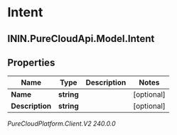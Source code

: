 # Intent

## ININ.PureCloudApi.Model.Intent

## Properties

|Name | Type | Description | Notes|
|------------ | ------------- | ------------- | -------------|
| **Name** | **string** |  | [optional] |
| **Description** | **string** |  | [optional] |



_PureCloudPlatform.Client.V2 240.0.0_
